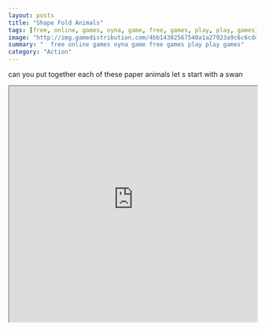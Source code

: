 ```yaml
---
layout: posts
title: "Shape Fold Animals"
tags: [free, online, games, oyna, game, free, games, play, play, games]
image: "http://img.gamedistribution.com/4bb14302567540a1a27923a9c6c6cdde.jpg"
summary: "  free online games oyna game free games play play games"
category: "Action"
---
```


can you put together each of these paper animals let s start with a swan

<iframe width="100%" height="480px;" src="http://flash.gamedistribution.com?game=4bb14302567540a1a27923a9c6c6cdde"></iframe>